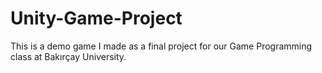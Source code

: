 # Unity-Game-Project
This is a demo game I made as a final project for our Game Programming class at Bakırçay University.
